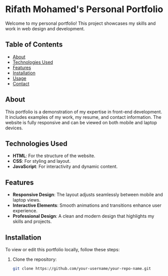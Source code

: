 # Rifath Mohamed's Personal Portfolio

Welcome to my personal portfolio! This project showcases my skills and work in web design and development.

## Table of Contents

- [About](#about)
- [Technologies Used](#technologies-used)
- [Features](#features)
- [Installation](#installation)
- [Usage](#usage)
- [Contact](#contact)

## About

This portfolio is a demonstration of my expertise in front-end development. It includes examples of my work, my resume, and contact information. The website is fully responsive and can be viewed on both mobile and laptop devices.

## Technologies Used

- **HTML**: For the structure of the website.
- **CSS**: For styling and layout.
- **JavaScript**: For interactivity and dynamic content.

## Features

- **Responsive Design**: The layout adjusts seamlessly between mobile and laptop views.
- **Interactive Elements**: Smooth animations and transitions enhance user experience.
- **Professional Design**: A clean and modern design that highlights my skills and projects.

## Installation

To view or edit this portfolio locally, follow these steps:

1. Clone the repository:
   ```bash
   git clone https://github.com/your-username/your-repo-name.git
